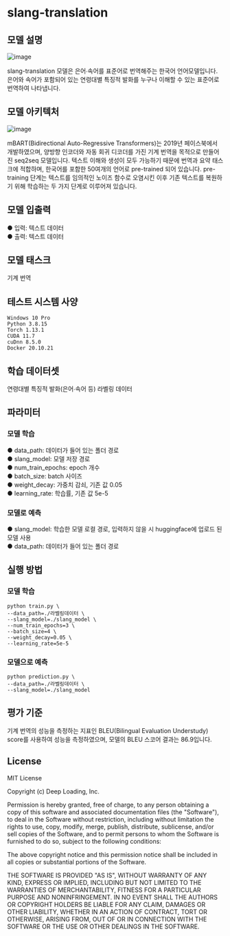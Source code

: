 # slang-translation

## 모델 설명
![image](https://user-images.githubusercontent.com/59904000/212801767-34924e5d-588d-41ac-918f-1b39b8a4d241.png)

slang-translation 모델은 은어∙속어를 표준어로 번역해주는 한국어 언어모델입니다. 은어와 속어가 포함되어 있는 연령대별 특징적 발화를 누구나 이해할 수 있는 표준어로 번역하여 나타냅니다. 

## 모델 아키텍처
![image](https://user-images.githubusercontent.com/59904000/212256214-6749fb35-f0c2-4d83-a00a-49be7faa7ef2.png)

mBART(Bidirectional Auto-Regressive Transformers)는 2019년 페이스북에서 개발하였으며, 양방향 인코더와 자동 회귀 디코더를 가진 기계 번역을 목적으로 만들어진 seq2seq 모델입니다. 텍스트 이해와 생성이 모두 가능하기 때문에 번역과 요약 태스크에 적합하며, 한국어를 포함한 50여개의 언어로 pre-trained 되어 있습니다. pre-training 단계는 텍스트를 임의적인 노이즈 함수로 오염시킨 이후 기존 텍스트를 복원하기 위해 학습하는 두 가지 단계로 이루어져 있습니다. 

## 모델 입출력
● 입력: 텍스트 데이터  
● 출력: 텍스트 데이터  
 
## 모델 태스크
기계 번역   

## 테스트 시스템 사양
```
Windows 10 Pro
Python 3.8.15
Torch 1.13.1
CUDA 11.7
cuDnn 8.5.0
Docker 20.10.21
```

## 학습 데이터셋
연령대별 특징적 발화(은어∙속어 등) 라벨링 데이터   

## 파라미터
### 모델 학습  
● data_path: 데이터가 들어 있는 폴더 경로   
● slang_model: 모델 저장 경로   
● num_train_epochs: epoch 개수     
● batch_size: batch 사이즈    
● weight_decay: 가중치 감쇠, 기존 값 0.05  
● learning_rate: 학습률, 기존 값 5e-5    
### 모델로 예측
● slang_model: 학습한 모델 로컬 경로, 입력하지 않을 시 huggingface에 업로드 된 모델 사용    
● data_path: 데이터가 들어 있는 폴더 경로   


## 실행 방법
### 모델 학습 
```
python train.py \
--data_path=./라벨링데이터 \
--slang_model=./slang_model \
--num_train_epochs=3 \
--batch_size=4 \
--weight_decay=0.05 \
--learning_rate=5e-5 
```  
### 모델으로 예측 
```
python prediction.py \
--data_path=./라벨링데이터 \
--slang_model=./slang_model 
```  

## 평가 기준
기계 번역의 성능을 측정하는 지표인 BLEU(Bilingual Evaluation Understudy) score를 사용하여 성능을 측정하였으며, 모델의 BLEU 스코어 결과는 86.9입니다.   

## License
MIT License

Copyright (c) Deep Loading, Inc.

Permission is hereby granted, free of charge, to any person obtaining a copy
of this software and associated documentation files (the "Software"), to deal
in the Software without restriction, including without limitation the rights
to use, copy, modify, merge, publish, distribute, sublicense, and/or sell
copies of the Software, and to permit persons to whom the Software is
furnished to do so, subject to the following conditions:

The above copyright notice and this permission notice shall be included in all
copies or substantial portions of the Software.

THE SOFTWARE IS PROVIDED "AS IS", WITHOUT WARRANTY OF ANY KIND, EXPRESS OR
IMPLIED, INCLUDING BUT NOT LIMITED TO THE WARRANTIES OF MERCHANTABILITY,
FITNESS FOR A PARTICULAR PURPOSE AND NONINFRINGEMENT. IN NO EVENT SHALL THE
AUTHORS OR COPYRIGHT HOLDERS BE LIABLE FOR ANY CLAIM, DAMAGES OR OTHER
LIABILITY, WHETHER IN AN ACTION OF CONTRACT, TORT OR OTHERWISE, ARISING FROM,
OUT OF OR IN CONNECTION WITH THE SOFTWARE OR THE USE OR OTHER DEALINGS IN THE
SOFTWARE.
